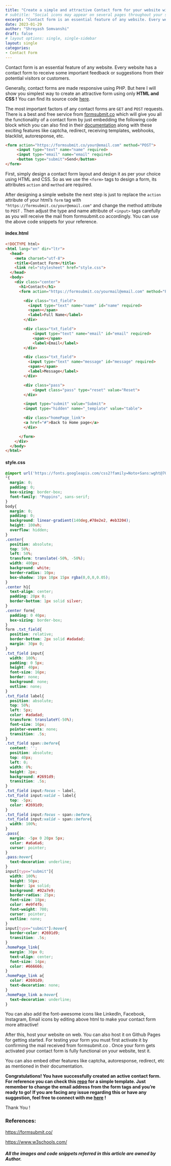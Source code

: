 ```yaml
---
title: "Create a simple and attractive Contact form for your website without PHP!"
# subtitle: "Social icons may appear on several pages throughout your site. Learn how to set them up, and control where they show up."
excerpt: "Contact form is an essential feature of any website. Every website has a contact form to receive some important feedback or suggestions from their potential visitors or customers..."
date: 2023-01-29
author: "Shreyash Somvanshi"
draft: false
# layout options: single, single-sidebar
layout: single
categories:
- Contact Form
---
```


Contact form is an essential feature of any website. Every website has a contact form to receive some important feedback or suggestions from their potential visitors or customers.

Generally, contact forms are made responsive using PHP. But here I will show you simplest way to create an attractive form using only **HTML and CSS !** You can find its source code [here](https://github.com/ShreyashSomvanshi2/simple-contact-form).

The most important factors of any contact forms are `GET` and `POST` requests. There is a best and free service from [formsubmit.co](https://formsubmit.co/) which will give you all the functionality of a contact form by just embedding the following code block which you can also find in their [documentation](https://formsubmit.co/) along with these exciting features like captcha, redirect, receiving templates, webhooks, blacklist, autoresponse, etc.

```html
<form action="https://formsubmit.co/your@email.com" method="POST">
     <input type="text" name="name" required>
     <input type="email" name="email" required>
     <button type="submit">Send</button>
</form>
```

First, simply design a contact form layout and design it as per your choice using HTML and CSS. So as we use the `<form>` tags to design a form, its attributes `action` and `method` are required.

After designing a simple website the next step is just to replace the `action` attribute of your html’s `form` tag with `"https://formsubmit.co/your@email.com"` and change the method attribute to `POST` . Then adjust the type and name attribute of `<input>` tags carefully as you will receive the mail from formsubmit.co accordingly. You can use the above code snippets for your reference.

#### index.html
```html
<!DOCTYPE html>
<html lang="en" dir="ltr">
  <head>
    <meta charset="utf-8">
    <title>Contact Form</title>
    <link rel="stylesheet" href="style.css">
  </head>
  <body>
    <div class="center">
      <h1>Contact</h1>
      <form action="https://formsubmit.co/yourmail@email.com" method="POST">

        <div class="txt_field">
          <input type="text" name="name" id="name" required>
          <span></span>
          <label>Full Name</label>
        </div>

        <div class="txt_field">
            <input type="text" name="email" id="email" required>
            <span></span>
            <label>Email</label>
        </div>

        <div class="txt_field">
          <input type="text" name="message" id="message" required>
          <span></span>
          <label>Message</label>
        </div>

        <div class="pass">
            <input class="pass" type="reset" value="Reset">
        </div>

        <input type="submit" value="Submit">
        <input type="hidden" name="_template" value="table">

        <div class="homePage_link">
        <a href="#">Back to Home page</a>
        </div>

      </form>
    </div>
  </body>
</html>
```

#### style.css

```css
@import url('https://fonts.googleapis.com/css2?family=Noto+Sans:wght@700&family=Poppins:wght@400;500;600&display=swap');
*{
  margin: 0;
  padding: 0;
  box-sizing: border-box;
  font-family: "Poppins", sans-serif;
}
body{
  margin: 0;
  padding: 0;
  background: linear-gradient(140deg,#78e2e2, #eb3204);
  height: 100vh;
  overflow: hidden;
}
.center{
  position: absolute;
  top: 50%;
  left: 50%;
  transform: translate(-50%, -50%);
  width: 400px;
  background: white;
  border-radius: 10px;
  box-shadow: 10px 10px 15px rgba(0,0,0,0.05);
}
.center h1{
  text-align: center;
  padding: 20px 0;
  border-bottom: 1px solid silver;
}
.center form{
  padding: 0 40px;
  box-sizing: border-box;
}
form .txt_field{
  position: relative;
  border-bottom: 2px solid #adadad;
  margin: 30px 0;
}
.txt_field input{
  width: 100%;
  padding: 0 5px;
  height: 40px;
  font-size: 16px;
  border: none;
  background: none;
  outline: none;
}
.txt_field label{
  position: absolute;
  top: 50%;
  left: 5px;
  color: #adadad;
  transform: translateY(-50%);
  font-size: 16px;
  pointer-events: none;
  transition: .5s;
}
.txt_field span::before{
  content: '';
  position: absolute;
  top: 40px;
  left: 0;
  width: 0%;
  height: 2px;
  background: #2691d9;
  transition: .5s;
}
.txt_field input:focus ~ label,
.txt_field input:valid ~ label{
  top: -5px;
  color: #2691d9;
}
.txt_field input:focus ~ span::before,
.txt_field input:valid ~ span::before{
  width: 100%;
}
.pass{
  margin: -5px 0 20px 5px;
  color: #a6a6a6;
  cursor: pointer;
}
.pass:hover{
  text-decoration: underline;
}
input[type="submit"]{
  width: 100%;
  height: 50px;
  border: 1px solid;
  background: #02a7e9;
  border-radius: 25px;
  font-size: 18px;
  color: #e9f4fb;
  font-weight: 700;
  cursor: pointer;
  outline: none;
}
input[type="submit"]:hover{
  border-color: #2691d9;
  transition: .5s;
}
.homePage_link{
  margin: 30px 0;
  text-align: center;
  font-size: 14px;
  color: #666666;
}
.homePage_link a{
  color: #2691d9;
  text-decoration: none;
}
.homePage_link a:hover{
  text-decoration: underline;
}
```

You can also add the font-awesome icons like LinkedIn, Facebook, Instagram, Email icons by editing above html to make your contact form more attractive!

After this, host your website on web. You can also host it on Github Pages for getting started. For testing your form you must first activate it by confirming the mail received from formsubmit.co . Once your form gets activated your contact form is fully functional on your website, test it.

You can also embed other features like captcha, autoresponse, redirect, etc as mentioned in their documentation.

**Congratulations! You have successfully created an active contact form. For reference you can check this [repo](https://github.com/ShreyashSomvanshi2/simple-contact-form/blob/main/index.html) for a simple template. Just remember to change the email address from the form tags and you’re ready to go! If you are facing any issue regarding this or have any suggestion, feel free to connect with me [here](https://linkedin.com/in/shreyash-somvanshi-859893215) !**

Thank You !

### References:

https://formsubmit.co/

https://www.w3schools.com/

#### *All the images and code snippets referred in this article are owned by Author.*
